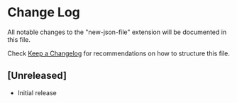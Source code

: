 # Change Log

All notable changes to the "new-json-file" extension will be documented in this file.

Check [Keep a Changelog](http://keepachangelog.com/) for recommendations on how to structure this file.

## [Unreleased]

- Initial release